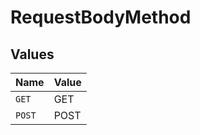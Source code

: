 # RequestBodyMethod


## Values

| Name   | Value  |
| ------ | ------ |
| `GET`  | GET    |
| `POST` | POST   |